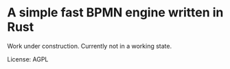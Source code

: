 # A simple fast BPMN engine written in Rust

Work under construction. Currently not in a working state.

License: AGPL